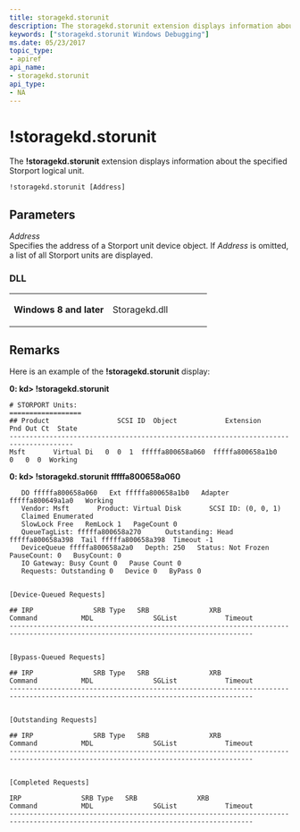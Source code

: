 ```yaml
---
title: storagekd.storunit
description: The storagekd.storunit extension displays information about the specified Storport logical unit.
keywords: ["storagekd.storunit Windows Debugging"]
ms.date: 05/23/2017
topic_type:
- apiref
api_name:
- storagekd.storunit
api_type:
- NA
---
```


# !storagekd.storunit


The **!storagekd.storunit** extension displays information about the specified Storport logical unit.

```dbgcmd
!storagekd.storunit [Address] 
```

## <span id="Parameters"></span><span id="parameters"></span><span id="PARAMETERS"></span>Parameters


<span id="_______Address"></span><span id="_______address"></span><span id="_______ADDRESS"></span> *Address*  
Specifies the address of a Storport unit device object. If *Address* is omitted, a list of all Storport units are displayed.

### <span id="DLL"></span><span id="dll"></span>DLL

<table>
<colgroup>
<col width="50%" />
<col width="50%" />
</colgroup>
<tbody>
<tr class="odd">
<td align="left"><p><strong>Windows 8 and later</strong></p></td>
<td align="left"><p>Storagekd.dll</p></td>
</tr>
</tbody>
</table>

 

## Remarks

Here is an example of the **!storagekd.storunit** display:

**0: kd&gt; !storagekd.storunit**

```dbgcmd
# STORPORT Units:
==================
## Product                 SCSI ID  Object            Extension         Pnd Out Ct  State
--------------------------------------------------------------------------------------
Msft       Virtual Di   0  0  1  fffffa800658a060  fffffa800658a1b0    0   0  0  Working
```

**0: kd&gt; !storagekd.storunit fffffa800658a060**

```dbgcmd
   DO fffffa800658a060   Ext fffffa800658a1b0   Adapter fffffa800649a1a0   Working
   Vendor: Msft       Product: Virtual Disk       SCSI ID: (0, 0, 1)   
   Claimed Enumerated 
   SlowLock Free   RemLock 1   PageCount 0
   QueueTagList: fffffa800658a270      Outstanding: Head fffffa800658a398  Tail fffffa800658a398  Timeout -1
   DeviceQueue fffffa800658a2a0   Depth: 250   Status: Not Frozen   PauseCount: 0   BusyCount: 0   
   IO Gateway: Busy Count 0   Pause Count 0
   Requests: Outstanding 0   Device 0   ByPass 0


[Device-Queued Requests]

## IRP               SRB Type   SRB               XRB               Command           MDL               SGList            Timeout
-----------------------------------------------------------------------------------------------------------------------------------


[Bypass-Queued Requests]

## IRP               SRB Type   SRB               XRB               Command           MDL               SGList            Timeout
-----------------------------------------------------------------------------------------------------------------------------------


[Outstanding Requests]

## IRP               SRB Type   SRB               XRB               Command           MDL               SGList            Timeout
-----------------------------------------------------------------------------------------------------------------------------------


[Completed Requests]

IRP               SRB Type   SRB               XRB               Command           MDL               SGList            Timeout
-----------------------------------------------------------------------------------------------------------------------------------
```

 

 





